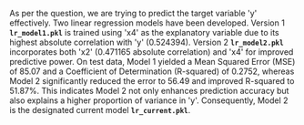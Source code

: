 As per the question, we are trying to predict the target variable 'y' effectively. Two linear regression models have been developed. Version 1 **`lr_model1.pkl`** is trained using 'x4' as the explanatory variable due to its highest absolute correlation with 'y' (0.524394). Version 2 **`lr_model2.pkl`** incorporates both 'x2' (0.471165 absolute correlation) and 'x4' for improved predictive power. On test data, Model 1 yielded a Mean Squared Error (MSE) of 85.07 and a Coefficient of Determination (R-squared) of 0.2752, whereas Model 2 significantly reduced the error to 56.49 and improved R-squared to 51.87%. This indicates Model 2 not only enhances prediction accuracy but also explains a higher proportion of variance in 'y'. Consequently, Model 2 is the designated current model **`lr_current.pkl`**.
